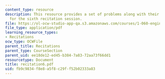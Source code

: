 ```yaml
---
content_type: resource
description: This resource provides a set of problems along with their solutions,
  for the sixth recitation session.
file: https://ol-ocw-studio-app-qa.s3.amazonaws.com/courses/1-060-engineering-mechanics-ii-spring-2006/fb9c9834f8e8a5f8c29ff52b02333a83_recitation6.pdf
file_type: application/pdf
learning_resource_types:
- Recitations
ocw_type: OCWFile
parent_title: Recitations
parent_type: CourseSection
parent_uid: ee18de12-ed45-b384-7a83-72aa73f66dd1
resourcetype: Document
title: recitation6.pdf
uid: fb9c9834-f8e8-a5f8-c29f-f52b02333a83
---
```

